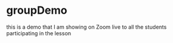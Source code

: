 # groupDemo

this is a demo that I am showing on Zoom live to all the students participating in the lesson
